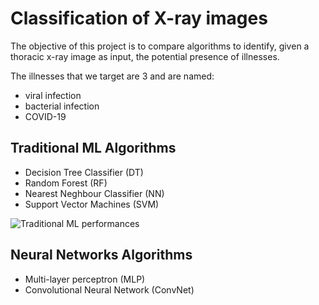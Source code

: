 # Classification of X-ray images

The objective of this project is to compare algorithms to identify, given a thoracic x-ray image as input, the potential presence of illnesses. 

The illnesses that we target are 3 and are named: 
* viral infection
* bacterial infection
* COVID-19

## Traditional ML Algorithms
* Decision Tree Classifier (DT)
* Random Forest (RF)
* Nearest Neghbour Classifier (NN)
* Support Vector Machines (SVM)

![Traditional ML performances](https://github.com/user-attachments/assets/12075401-156e-4601-aa88-26fb1f8b370b)

## Neural Networks Algorithms
* Multi-layer perceptron (MLP)
* Convolutional Neural Network (ConvNet)
